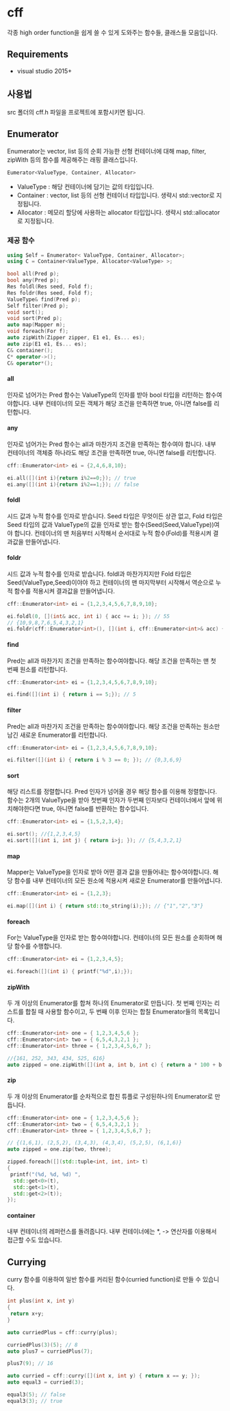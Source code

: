 # cff

각종 high order function을 쉽게 쓸 수 있게 도와주는 함수들, 클래스들 모음입니다.

## Requirements

- visual studio 2015+

## 사용법

 src 폴더의 cff.h 파일을 프로젝트에 포함시키면 됩니다.

## Enumerator

Enumerator는 vector, list 등의 순회 가능한 선형 컨테이너에 대해 map, filter, zipWith 등의 함수를 제공해주는 래핑 클래스입니다.

```C++
Eumerator<ValueType, Container, Allocator>
```

- ValueType : 해당 컨테이너에 담기는 값의 타입입니다.
- Container : vector, list 등의 선형 컨테이너 타입입니다. 생략시 std::vector로 지정됩니다.
- Allocator : 메모리 할당에 사용하는 allocator 타입입니다. 생략시 std::allocator로 지정됩니다.

### 제공 함수

```C++
using Self = Enumerator< ValueType, Container, Allocator>;
using C = Container<ValueType, Allocator<ValueType> >;

bool all(Pred p);
bool any(Pred p);
Res foldl(Res seed, Fold f);
Res foldr(Res seed, Fold f);
ValueType& find(Pred p);
Self filter(Pred p);
void sort();
void sort(Pred p);
auto map(Mapper m);
void foreach(For f);
auto zipWith(Zipper zipper, E1 e1, Es... es);
auto zip(E1 e1, Es... es);
C& container();
C* operator->();
C& operator*();
```

#### all
인자로 넘어가는 Pred 함수는 ValueType의 인자를 받아 bool 타입을 리턴하는 함수여야합니다. 내부 컨테이너의 모든 객체가 해당 조건을 만족하면 true, 아니면 false를 리턴합니다.

#### any
인자로 넘어가는 Pred 함수는 all과 마찬가지 조건을 만족하는 함수여야 합니다. 내부 컨테이너의 객체중 하나라도 해당 조건을 만족하면 true, 아니면 false를 리턴합니다.

```C++
cff::Enumerator<int> ei = {2,4,6,8,10};

ei.all([](int i){return i%2==0;}); // true
ei.any([](int i){return i%2==1;}); // false
```

#### foldl
시드 값과 누적 함수를 인자로 받습니다. Seed 타입은 무엇이든 상관 없고, Fold 타입은 Seed 타입의 값과 ValueType의 값을 인자로 받는 함수(Seed(Seed,ValueType))여야 합니다. 컨테이너의 맨 처음부터 시작해서 순서대로 누적 함수(Fold)를 적용시켜 결과값을 만들어냅니다.

#### foldr
 시드 값과 누적 함수를 인자로 받습니다. foldl과 마찬가지지만 Fold 타입은 Seed(ValueType,Seed)이야야 하고 컨테이너의 맨 마지막부터 시작해서 역순으로 누적 함수를 적용시켜 결과값을 만들어냅니다.

```C++
cff::Enumerator<int> ei = {1,2,3,4,5,6,7,8,9,10};

ei.foldl(0, [](int& acc, int i) { acc += i; }); // 55
// {10,9,8,7,6,5,4,3,2,1}
ei.foldr(cff::Enumerator<int>(), [](int i, cff::Enumerator<int>& acc) { acc->push_back(i); }); 
```

#### find 
Pred는 all과 마찬가지 조건을 만족하는 함수여야합니다. 해당 조건을 만족하는 맨 첫 번째 원소를 리턴합니다. 

```C++
cff::Enumerator<int> ei = {1,2,3,4,5,6,7,8,9,10};

ei.find([](int i) { return i == 5;}); // 5
```

#### filter
Pred는 all과 마찬가지 조건을 만족하는 함수여야합니다. 해당 조건을 만족하는 원소만 남긴 새로운 Enumerator를 리턴합니다.

```C++
cff::Enumerator<int> ei = {1,2,3,4,5,6,7,8,9,10};

ei.filter([](int i) { return i % 3 == 0; }); // {0,3,6,9}
```

#### sort
해당 리스트를 정렬합니다. Pred 인자가 넘어올 경우 해당 함수를 이용해 정렬합니다. 함수는 2개의 ValueType을 받아 첫번째 인자가 두번째 인자보다 컨테이너에서 앞에 위치해야한다면 true, 아니면 false를 반환하는 함수입니다.

```C++
cff::Enumerator<int> ei = {1,5,2,3,4};

ei.sort(); //{1,2,3,4,5}
ei.sort([](int i, int j) { return i>j; }); // {5,4,3,2,1}
```

#### map
Mapper는 ValueType을 인자로 받아 어떤 결과 값을 만들어내는 함수여야합니다. 해당 함수를 내부 컨테이너의 모든 원소에 적용시켜 새로운 Enumerator를 만들어냅니다.

```C++
cff::Enumerator<int> ei = {1,2,3};

ei.map([](int i) { return std::to_string(i);}); // {"1","2","3"}
```

#### foreach
For는 ValueType을 인자로 받는 함수여야합니다. 컨테이너의 모든 원소를 순회하며 해당 함수를 수행합니다.

```C++
cff::Enumerator<int> ei = {1,2,3,4,5};

ei.foreach([](int i) { printf("%d",i);});
```

#### zipWith
두 개 이상의 Enumerator를 합쳐 하나의 Enumerator로 만듭니다. 첫 번째 인자는 리스트를 합칠 때 사용할 함수이고, 두 번째 이후 인자는 합칠 Enumerator들의 목록입니다.

```C++
cff::Enumerator<int> one = { 1,2,3,4,5,6 };
cff::Enumerator<int> two = { 6,5,4,3,2,1 };
cff::Enumerator<int> three = { 1,2,3,4,5,6,7 };

//{161, 252, 343, 434, 525, 616} 
auto zipped = one.zipWith([](int a, int b, int c) { return a * 100 + b * 10 + c; }, two, three);
```

#### zip
두 개 이상의 Enumerator를 순차적으로 합친 튜플로 구성된하나의 Enumerator로 만듭니다.

```C++
cff::Enumerator<int> one = { 1,2,3,4,5,6 };
cff::Enumerator<int> two = { 6,5,4,3,2,1 };
cff::Enumerator<int> three = { 1,2,3,4,5,6,7 };

// {(1,6,1), (2,5,2), (3,4,3), (4,3,4), (5,2,5), (6,1,6)}
auto zipped = one.zip(two, three);

zipped.foreach([](std::tuple<int, int, int> t) 
{
 printf("(%d, %d, %d) ", 
  std::get<0>(t), 
  std::get<1>(t), 
  std::get<2>(t)); 
});
```


#### container
내부 컨테이너의 레퍼런스를 돌려줍니다. 내부 컨테이너에는 *, -> 연산자를 이용해서 접근할 수도 있습니다.


## Currying

curry 함수를 이용하여 일반 함수를 커리된 함수(curried function)로 만들 수 있습니다.

```C++
int plus(int x, int y)
{
 return x+y;
}

auto curriedPlus = cff::curry(plus);

curriedPlus(3)(5); // 8
auto plus7 = curriedPlus(7);

plus7(9); // 16

auto curried = cff::curry([](int x, int y) { return x == y; });
auto equal3 = curried(3);

equal3(5); // false
equal3(3); // true

```
